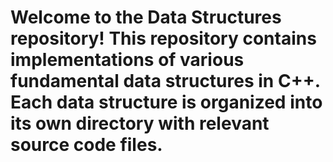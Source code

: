 # Welcome to the Data Structures repository! This repository contains implementations of various fundamental data structures in C++. Each data structure is organized into its own directory with relevant source code files.
